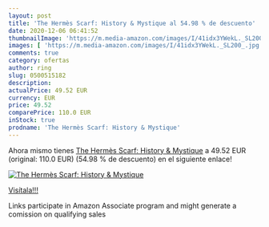 ```yaml
---
layout: post
title: 'The Hermès Scarf: History & Mystique al 54.98 % de descuento'
date: 2020-12-06 06:41:52
thumbnailImage: 'https://m.media-amazon.com/images/I/41idx3YWekL._SL200_.jpg'
images: [ 'https://m.media-amazon.com/images/I/41idx3YWekL._SL200_.jpg' ]
comments: true
category: ofertas
author: ring
slug: 0500515182
description:
actualPrice: 49.52 EUR
currency: EUR
price: 49.52
comparePrice: 110.0 EUR
inStock: true
prodname: 'The Hermès Scarf: History & Mystique'
---
```


Ahora mismo tienes [The Hermès Scarf: History & Mystique](https://www.amazon.es/dp/0500515182/?tag=tolees-21) a 49.52 EUR (original: 110.0 EUR) (54.98 %  de descuento) en el siguiente enlace!

[![The Hermès Scarf: History & Mystique](https://m.media-amazon.com/images/I/41idx3YWekL._SL200_.jpg)](https://www.amazon.es/dp/0500515182/?tag=tolees-21)

[Visítala!!!](https://www.amazon.es/dp/0500515182/?tag=tolees-21)

Links participate in Amazon Associate program and might generate a comission on qualifying sales
